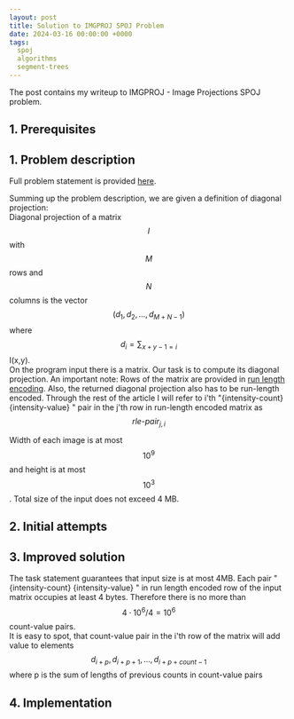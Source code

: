 ```yaml
---
layout: post
title: Solution to IMGPROJ SPOJ Problem
date: 2024-03-16 00:00:00 +0000
tags:
  spoj
  algorithms
  segment-trees
---
```


The post contains my writeup to IMGPROJ - Image Projections SPOJ problem.

## 1. Prerequisites

## 1. Problem description
Full problem statement is provided [here](https://www.spoj.com/problems/IMGPROJ/).  

Summing up the problem description, we are given a definition of diagonal projection:  
Diagonal projection of a matrix $$I$$ with $$M$$ rows and $$N$$ columns is the vector $$(d_1, d_2, ..., d_{M+N-1})$$ where $$d_i = \sum_{x+y-1=i}$$ I(x,y).  
On the program input there is a matrix. Our task is to compute its diagonal projection. An important note: Rows of the matrix are provided in [run length encoding](https://en.wikipedia.org/wiki/Run-length_encoding). Also, the returned diagonal projection also has to be run-length encoded. Through the rest of the article I will refer to i'th "{intensity-count} {intensity-value} " pair in the j'th row in run-length encoded matrix as $$\textit{rle-pair}_{j,i}$$  

Width of each image is at most $$10^9$$ and height is at most $$10^3$$. Total size of the input does not exceed 4 MB.  

## 2. Initial attempts


## 3. Improved solution
The task statement guarantees that input size is at most 4MB. Each pair "{intensity-count} {intensity-value} " in run length encoded row of the input matrix occupies at least 4 bytes. Therefore there is no more than $$4 \cdot 10^6 / 4 = 10^6$$ count-value pairs.   
It is easy to spot, that count-value pair in the i'th row of the matrix will add value to elements $$d_{i + p}, d_{i+p+1}, ... , d_{i+p+count-1}$$ where p is the sum of lengths of previous counts in count-value pairs 
 

## 4. Implementation